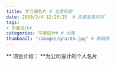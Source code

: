 ```yaml
---
title: 学习通名片 # 文章标题  
date: 2019/3/4 12:26:25  # 文章发表时间
tags:
- 平面设计#
categories: 平面设计# # 分类
thumbnail: "/images/gra/08.jpg" # 略缩图
---
```

** 项目介绍： **为公司设计的个人名片


